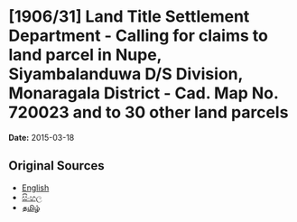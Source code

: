 # [1906/31] Land Title Settlement Department - Calling for claims to land parcel in Nupe, Siyambalanduwa D/S Division, Monaragala District - Cad. Map No. 720023 and to 30 other land parcels

**Date:** 2015-03-18

## Original Sources

- [English](https://documents.gov.lk/view/extra-gazettes/2015/3/1906-31_E.pdf)
- [සිංහල](https://documents.gov.lk/view/extra-gazettes/2015/3/1906-31_S.pdf)
- [தமிழ்](https://documents.gov.lk/view/extra-gazettes/2015/3/1906-31_T.pdf)
